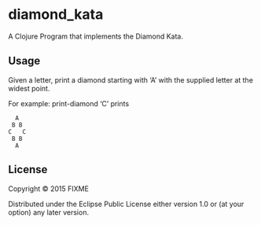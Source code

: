 # diamond_kata

A Clojure Program that implements the Diamond Kata.

## Usage

Given a letter, print a diamond starting with ‘A’ with the supplied letter at the widest point.

For example: print-diamond ‘C’ prints

```
  A
 B B
C   C
 B B
  A
```

## License

Copyright © 2015 FIXME

Distributed under the Eclipse Public License either version 1.0 or (at
your option) any later version.
